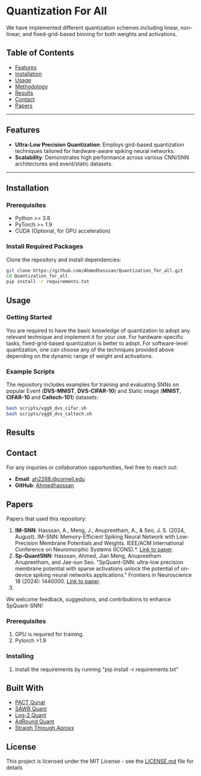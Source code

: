 
# Quantization For All
We have implemented different quantization schemes including linear, non-linear, and fixed-grid-based binning for both weights and activations.

## Table of Contents
- [Features](#features)
- [Installation](#installation)
- [Usage](#usage)
- [Methodology](#methodology)
- [Results](#results)
- [Contact](#contact)
- [Papers](#papers)

---

## Features
- **Ultra-Low Precision Quantization**: Employs gird-based quantization techniques tailored for hardware-aware spiking neural networks.
- **Scalability**: Demonstrates high performance across various CNN/SNN architectures and event/static datasets.

---

## Installation

### Prerequisites
- Python >= 3.8
- PyTorch >= 1.9
- CUDA (Optional, for GPU acceleration)

### Install Required Packages
Clone the repository and install dependencies:

```bash
git clone https://github.com/Ahmedhasssan/Quantization_for_all.git
cd Quantization_for_all
pip install -r requirements.txt
```

## Usage
### Getting Started

You are required to have the basic knowledge of quantization to adopt any relevant technique and implement it for your use.
For hardware-specific tasks, fixed-grid-based quantization is better to adopt. For software-level quantization, one can choose any of the techniques provided above depending on the dynamic range of weight and activations.

### Example Scripts
The repository includes examples for training and evaluating SNNs on popular Event (**DVS-MNIST**, **DVS-CIFAR-10**) and Static image (**MNIST**, **CIFAR-10** and **Caltech-101**) datasets:

```bash
bash scripts/vgg9_dvs_cifar.sh
bash scripts/vgg9_dvs_caltech.sh
```

## Results

## Contact

For any inquiries or collaboration opportunities, feel free to reach out:

- **Email**: [ah2288.@cornell.edu](mailto:ah2288@cornell.edu)
- **GitHub**: [Ahmedhasssan](https://github.com/Ahmedhasssan)

## Papers

Papers that used this repository:

1. **IM-SNN**: Hasssan, A., Meng, J., Anupreetham, A., & Seo, J. S. (2024, August). IM-SNN: Memory-Efficient Spiking Neural Network with Low-Precision Membrane Potentials and Weights. IEEE/ACM International Conference on Neuromorphic Systems (ICONS).*. [Link to paper](https://par.nsf.gov/biblio/10545833).
2. **Sp-QuantSNN**: Hasssan, Ahmed, Jian Meng, Anupreetham Anupreetham, and Jae-sun Seo. "SpQuant-SNN: ultra-low precision membrane potential with sparse activations unlock the potential of on-device spiking neural networks applications." Frontiers in Neuroscience 18 (2024): 1440000. [Link to paper](https://www.frontiersin.org/journals/neuroscience/articles/10.3389/fnins.2024.1440000/full).
3. 


We welcome feedback, suggestions, and contributions to enhance SpQuant-SNN!





### Prerequisites

1. GPU is required for training.
2. Pytorch >1.9

### Installing

1. Install the requirements by running "pip install -r requirements.txt"



## Built With

* [PACT Qunat](https://arxiv.org/abs/1805.06085) 
* [SAWB Quant](https://arxiv.org/abs/1807.06964)
* [Log-2 Quant](https://arxiv.org/abs/2203.05025)
* [AdRound Quant](https://arxiv.org/pdf/2004.10568.pdf)
* [Straigh Through Aproxx](https://openreview.net/pdf?id=Skh4jRcKQ)
 

## License

This project is licensed under the MIT License - see the [LICENSE.md](LICENSE.md) file for details

